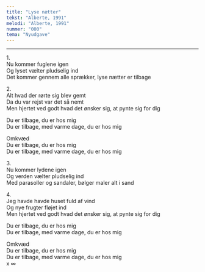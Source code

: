 ```yaml
---
title: "Lyse nætter"
tekst: "Alberte, 1991"
melodi: "Alberte, 1991"
nummer: "000"
tema: "Nyudgave"
---
```


***

1.<br>
Nu kommer fuglene igen<br>
Og lyset vælter pludselig ind<br>
Det kommer gennem alle sprækker, lyse nætter er tilbage<br>


2.<br>
Alt hvad der rørte sig blev gemt<br>
Da du var rejst var det så nemt<br>
Men hjertet ved godt hvad det ønsker sig, at pynte sig for dig<br>

Du er tilbage, du er hos mig<br>
Du er tilbage, med varme dage, du er hos mig<br>

Omkvæd<br>
Du er tilbage, du er hos mig<br>
Du er tilbage, med varme dage, du er hos mig<br>

3.<br>
Nu kommer lydene igen<br>
Og verden vælter pludselig ind<br>
Med parasoller og sandaler, bølger maler alt i sand<br>

4.<br>
Jeg havde havde huset fuld af vind<br>
Og nye frugter fløjet ind<br>
Men hjertet ved godt hvad det ønsker sig, at pynte sig for dig<br>

Du er tilbage, du er hos mig<br>
Du er tilbage, med varme dage, du er hos mig<br>

Omkvæd <br>
Du er tilbage, du er hos mig<br>
Du er tilbage, med varme dage, du er hos mig<br>
x ∞
